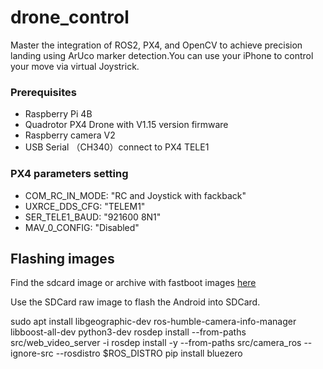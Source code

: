 # drone_control

Master the integration of ROS2, PX4, and OpenCV to achieve precision landing using ArUco marker detection.You can use your iPhone to control your move via virtual Joystrick.

### Prerequisites
* Raspberry Pi 4B
* Quadrotor PX4 Drone with V1.15 version firmware
* Raspberry camera V2
* USB Serial （CH340）connect to PX4 TELE1

### PX4 parameters setting
* COM_RC_IN_MODE: "RC and Joystick with fackback"
* UXRCE_DDS_CFG: "TELEM1"
* SER_TELE1_BAUD: "921600 8N1"
* MAV_0_CONFIG: "Disabled"

## Flashing images

Find the sdcard image or archive with fastboot images [here](https://github.com/tesla-android/android-raspberry-pi/releases)

Use the SDCard raw image to flash the Android into SDCard.


sudo apt install libgeographic-dev ros-humble-camera-info-manager libboost-all-dev python3-dev
rosdep install --from-paths src/web_video_server -i
rosdep install -y --from-paths src/camera_ros --ignore-src --rosdistro $ROS_DISTRO
pip install bluezero